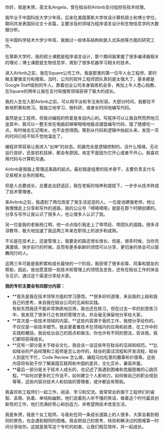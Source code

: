 你好，我是朱赟，英文名Angela，曾在硅谷的Airbnb支付组担任技术经理。

我毕业于中国科技大学少年班，后来在美国莱斯大学攻读计算机硕士和博士学位，期间共发表国际论文十余篇，主要涉及的领域为程序语言设计和生物信息学的大数据分析。

在中国科学技术大学少年班，我做过一些体系结构和嵌入式系统等方面的研究工作。

在莱斯大学时，我的硕士课题是程序语言设计，那个期间我掌握了很多编译器相关的理论；博士课题是生物信息学，用到了很多机器学习相关的技术。

进入Airbnb之前，我在Square公司工作。我是那里的第一位华人女工程师，那时候主要做支付和搜索。当时，公司的软件工程师团队真的是太强大了，基本都是Google Staff级别的牛人。靠着创业公司本身锻炼机会多，再加上牛人悉心指教，在Square的两年让我在支付和搜索领域获得了极大的成长。

我的人生在入职Airbnb之前，可以用平淡和专注来形容。大部分时间，我都在不断地积累和练习。我独立地学习、做科研，或者长时间地编写代码。

虽然是女工程师，但我对编程的热爱是发自内心的。写程序可以让我自然而然地沉迷其中，我可以一整天坐在电脑前噼噼啪啪地敲击键盘编写代码，饿了随便吃一点，有时候会忘记喝水，也不会觉得困。等到从代码和逻辑中抬起头来，发现一天的时间已经不知不觉地溜走了。

编程非常容易让我进入“出神”的状态。机器完全是逻辑控制的，没什么情绪，无论运行良好，还是宕机挂掉，都会有原因，肯定不是因为它开心或者不开心。我喜欢用代码与计算机沟通。

Airbnb是我踏上管理这条路的起点。最初我是组里的技术骨干，主要负责支付与交易相关业务的架构。

但是人总要成长，总要走出舒适区，我在老板的培养和提拔下，一步步从技术转成了技术管理者。

来Airbnb之后，我遇到了两位改变了我生活足迹的人。一位是池建强老师，他让我慢慢走上分享和写作的道路，我的公众号「嘀嗒嘀嗒」就是在那个时期创建的。分享与写作让我认识了很多人，也让很多人认识了我。

另一位是我的老板杨江明，他一点点指引我走上了带项目、带团队的道路。很多谆谆教导，极大地加速了我这两三年来在职场上的进步和成熟。

不论是在技术上，还是管理上，我要走的路还很长很长。但是，很多时候，当你充满激情、快步前行的时候，反而有更多新鲜的领悟可以分享，更切身的体会可以鼓舞同行的人。

这两三年可能是我积累和成长最快的一个阶段，我获得了很多前辈、同事和朋友的帮助，因此，我也愿意把一些技术和管理上的领悟及忠告，还有在硅谷工作的体会与见识，通过这个渠道分享给大家。

**我的专栏主要会有四部分内容：**

- **首先是我在技术领导方面的学习感悟。**很多好的道理，来自我的上级和我自己的思考，来自我在硅谷公司的见闻和实践。  
  有些东西我还不能非常熟练地应用，我也还在练习，但在过去一年的刻意练习中，我发现了很多行之有效的管理方法，并会毫无保留地分享给大家。
- **其次是一些技术领域的内容。**这些内容源于我的工作，我想分享给你的，不仅仅是一些技术细节。我会更着重技术在领域内的应用和前景，在工作中的实践和概括。我会给出自己的观点和做法，你也许有不同的想法，告诉我，我们都将获得成长。
- **还有一部分是关于硅谷文化，我会谈一谈这些年在硅谷的见闻和经历。**比如硅谷的产品经理和工程师是怎么协作的，硅谷的面试流程和开发流程，硅谷人到底忙不忙，Code Review 怎么做，编程马拉松里的趣事和价值等。这些内容将有助于你了解美国互联网和中国的差异，文化互补，兼容并蓄。
- **最后一部分是关于技术人成长的，也记述了我遇到困难和克服困难的心路历程。**如何对更多的工作说不，如何建立个人影响力，如何做自己的职业规划等等，这些内容对技术人和初级的管理者，或许都会有帮助。

我喜欢和工程师们一起工作、阅读、学习和交流。我常常会折服于工程师们的睿智、呆萌、执着、单纯和幽默。他们说着别人听不懂的笑话，做着这个时代最具创新性的工作，他们充满好奇心和创造力，并希望用技术改变生活。

我是朱赟，我是个女工程师。与我处在同一条成长道路上的人很多，大家会看到相同的景色，也会遇到相同的困难。我会把自己的思考、经验和解决过的困难第一时间分享给你。这就是我写这个专栏的初衷，让我们相互陪伴，并一起成长。